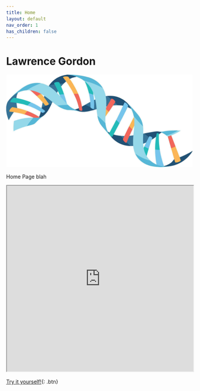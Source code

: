 ```yaml
---
title: Home
layout: default
nav_order: 1
has_children: false
---
```


# Lawrence Gordon

![home_page](images/logo.jpg)

Home Page blah

<iframe
  src="https://jupyterlite.github.io/demo/repl/index.html?kernel=python&toolbar=1"
  width="100%"
  height="500px"
>
</iframe>

[Try it yourself!](https://www.google.com){: .btn}

